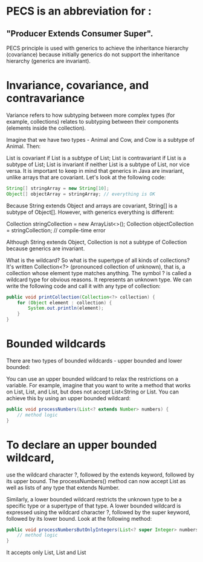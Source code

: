  # PECS is an abbreviation for :
 ## "Producer Extends Consumer Super".
 PECS principle is used with generics to achieve the inheritance hierarchy (covariance) because initially generics do not support the inheritance hierarchy (generics are invariant).

# Invariance, covariance, and contravariance
Variance refers to how subtyping between more complex types (for example, collections) relates to subtyping between their components (elements inside the collection).

Imagine that we have two types - Animal and Cow, and Cow is a subtype of Animal. Then:

List<Animal> is covariant if List<Cow> is a subtype of List<Animal>;
List<Animal> is contravariant if List<Animal> is a subtype of List<Cow>;
List<Animal> is invariant if neither List<Cow> is a subtype of List<Animal>, nor vice versa.
It is important to keep in mind that generics in Java are invariant, unlike arrays that are covariant. Let's look at the following code:
```java
String[] stringArray = new String[10];
Object[] objectArray = stringArray; // everything is OK
```
Because String extends Object and arrays are covariant, String[] is a subtype of Object[]. However, with generics everything is different:

Collection<String> stringCollection = new ArrayList<>();
Collection<Object> objectCollection = stringCollection; // compile-time error

Although String extends Object, Collection<String> is not a subtype of Collection<Object> because generics are invariant.

What is the wildcard?
So what is the supertype of all kinds of collections? It's written Collection<?> (pronounced collection of unknown), that is, a collection whose element type matches anything. The symbol ? is called a wildcard type for obvious reasons. It represents an unknown type. We can write the following code and call it with any type of collection:

```java
public void printCollection(Collection<?> collection) {
    for (Object element : collection) {
        System.out.println(element);
    }
}
```
  
# Bounded wildcards
There are two types of bounded wildcards - upper bounded and lower bounded:

You can use an upper bounded wildcard to relax the restrictions on a variable. For example, imagine that you want to write a method that works on List<Integer>, List<Double>, and List<Number>, but does not accept List<String or List<Object>. You can achieve this by using an upper bounded wildcard:
```java
public void processNumbers(List<? extends Number> numbers) {
    // method logic
}
```
# To declare an upper bounded wildcard, 
use the wildcard character ?,
 followed by the extends keyword, followed by its upper bound. The processNumbers() method can now accept List<Number> as well as lists of any type that extends Number.

Similarly, a lower bounded wildcard restricts the unknown type to be a specific type or a supertype of that type. A lower bounded wildcard is expressed using the wildcard character ?, followed by the super keyword, followed by its lower bound. Look at the following method:
```java
public void processNumbersButOnlyIntegers(List<? super Integer> numbers) {
    // method logic
}
```
It accepts only List<Integer>, List<Number> and List<Object> but does not allow List<Double> because Double is not a supertype of Integer.

# PECS principle (Producer Extends Consumer Super)
 PECS stands for Producer Extends Consumer Super. This principle is mostly used when defining method parameters in methods that accept some sort of collection.

If you want to use bounded wildcard as the type of your method parameter, you need to know what will be going on in this method. If the collection that you want to receive in your method is a producer (inside the method you will take values from it) - then you need to use <? extends E> (where E is an actual type).

On the other hand, if this collection will serve as a consumer (inside the method you will put some values inside it) - you should use <? super E>.

In fact, if you try to do the opposite, you will get a compilation error.

If your method is designed the way that it both writes into and takes values from the collection, then you need to use a generic type T rather than wildcard:
```java
public <T> T addToListAndGetFirstValue(List<T> list, T value) {
    list.add(value);
    // method logic
    return list.get(0);
}
```

# The principles behind this in computer science is called

* Covariance: ***? extends MyClass,***
* Contravariance: ***? super MyClass*** and
* Invariance/non-variance: MyClass
